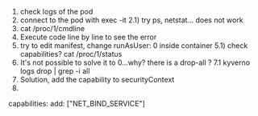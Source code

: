 1) check logs of the pod
2) connect to the pod with exec -it
2.1) try ps, netstat... does not work
3) cat /proc/1/cmdline
4) Execute code line by line to see the error
5) try to edit manifest, change runAsUser: 0 inside container
5.1) check capabilities? cat /proc/1/status
7) It's not possible to solve it to 0...why? there is a drop-all ?
7.1 kyverno logs drop | grep -i all
8) Solution, add the capability to securityContext
9)   
capabilities:
  add: ["NET_BIND_SERVICE"] 
